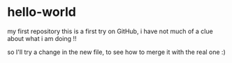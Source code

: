 # hello-world
my first repository
this is a first try on GitHub, i have not much of a clue about what i am doing !!

so I'll try a change in the new file, to see how to merge it with the real one :)
